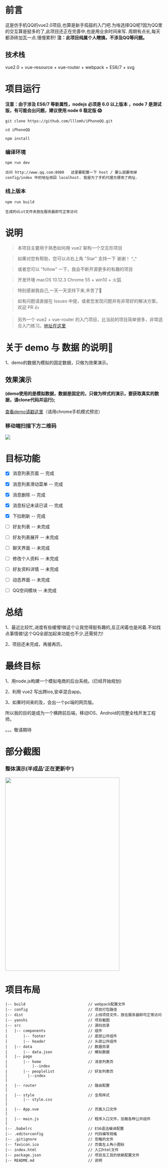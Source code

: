 # 前言

  这是仿手机QQ的vue2.0项目,也算是新手捣鼓的入门吧.为啥选择QQ呢?因为QQ里的交互算是挺多的了,此项目还正在完善中,也是用业余时间来写.
  周期有点长,每天都添砖加瓦一点.慢慢累积!
__注：此项目纯属个人瞎搞，不涉及QQ等问题。__





## 技术栈
vue2.0  + vue-resource + vue-router + webpack + ES6/7 + svg



# 项目运行

#### 注意：由于涉及 ES6/7 等新属性，nodejs 必须是 6.0 以上版本 ，node 7 是测试版，有可能会出问题，建议使用 node 6 稳定版 😱

```
git clone https://github.com/lllomh/iPhoneQQ.git 

cd iPhoneQQ

npm install

```

### 编译环境
```
npm run dev

访问 http://www.qq.com:8080   这里要配置一下 host / 要么就要改掉 config/index 中的地址改回 localhost. 我是为了手机代理方便改了网址.
```


### 线上版本
```
npm run build

生成的dist文件夹放在服务器即可正常访问
```




# 说明

>  本项目主要用于熟悉如何用 vue2 架构一个交互形项目

>  如果对您有帮助，您可以点右上角 "Star" 支持一下 谢谢！ ^_^

>  或者您可以 "follow" 一下，我会不断开源更多的有趣的项目

>  开发环境 macOS 10.12.3  Chrome 55 + win10 + 火狐

>  特别感谢我自己,一天一天坚持下来,辛苦了🌹

>  如有问题请直接在 Issues 中提，或者您发现问题并有非常好的解决方案，欢迎 PR 👍

>  另外一个 vue2 + vue-router 的入门项目，比当前的项目简单很多，非常适合入门练习。[地址在这里](https://github.com/lllomh/vue-blog.git)



# 关于 demo 与 数据 的说明🤔

1、demo的数据为模拟的固定数据，只做为效果演示。


## 效果演示

#### (demo使用的是模拟数据，数据是固定的，只做为样式的演示，要获取真实的数据，请clone代码并运行);

[查看demo请戳这里](http://app.lllomh.cn/)（请用chrome手机模式预览）
   
### 移动端扫描下方二维码

![](http://app.lllomh.cn/static/img/fnx.png)





# 目标功能
- [x] 消息列表页面 -- 完成
- [x] 消息列表滑动菜单 -- 完成
- [x] 消息删除 -- 完成
- [x] 消息标记未读已读 -- 完成
- [x] 下拉刷新 -- 完成
- [ ] 好友列表 -- 未完成
- [ ] 好友列表展开 -- 未完成
- [ ] 聊天界面 -- 未完成
- [ ] 修改个人资料 -- 未完成
- [ ] 好友资料详情 -- 未完成
- [ ] 动态界面 -- 未完成
- [ ] QQ空间模块 -- 未完成




# 总结


1、最近比较忙,进度有些缓慢!做这个让我觉得挺有趣的,反正闲着也是闲着.不如找点事情做!这个QQ全部加起来功能也不少,还需努力!

2、项目还未完成，再接再厉。


# 最终目标

1、用node.js构建一个模拟电商的后台系统。(已经开始规划)

2、利用 vue2 写出跨ios,安卓混合app。

3、如果时间来的及，会出一个pc端的网页版。

所以我的目的是成为一个横跨前后端，移动IOS、Android的完整全栈开发工程师。

。。。敬请期待




# 部分截图


### 整体演示(半成品'正在更新中')

<img src="http://app.lllomh.cn/static/img/yanshi/GIF.gif" width="365" height="619"/>






# 项目布局
```
|-- build                            // webpack配置文件
|-- config                           // 项目打包路径
|-- dist                           	 // 上线项目文件，放在服务器即可正常访问
|-- yanshi                           // 项目截图
|-- src                              // 源码目录
|   |-- components                   // 组件
|       |-- footer                   // 底部公共组件
|       |-- header                 	 // 头部公共组件
|   |-- data                         // 数据目录
|       |-- data.json                // 模拟数据
|   |-- page
|       |-- home                     // 消息列表页
|		  	|--index
|       |-- peoplelist               // 好友列表页
|		  |--index
|
|   |-- router                       // 路由配置
|
|   |-- style                        // 全局样式
|		|-- style.css                 
|
|   |-- App.vue                      // 页面入口文件
|
|   |-- main.js                      // 程序入口文件，加载各种公共组件
|
|-- .babelrc                         // ES6语法编译配置
|-- .editorconfig                    // 代码编写规格
|-- .gitignore                       // 忽略的文件
|-- favicon.ico                      // 页面左上角小图标
|-- index.html                       // 入口html文件
|-- package.json                     // 项目及工具的依赖配置文件
|-- README.md                        // 说明
```


